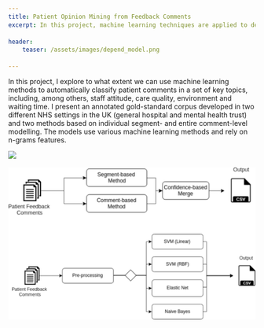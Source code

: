 ```yaml
---
title: Patient Opinion Mining from Feedback Comments
excerpt: In this project, machine learning techniques are applied to detect patient sentiment on different aspects of hospital care in the UK.

header:
    teaser: /assets/images/depend_model.png

---
```


In this project, I explore to what extent we can use machine learning methods to automatically classify patient 
comments in a set of key topics, including, among others, staff attitude, care quality, environment and 
waiting time. I present an annotated gold-standard corpus developed in two different NHS settings
in the UK (general hospital and mental health trust) and two methods based on individual segment- and entire
comment-level modelling. The models use various machine learning methods and rely on n-grams features.

[![](https://img.shields.io/badge/Github-View%20Source%20Code-green?logo=Github)](https://github.com/hkayesh/depend_clean)

![](/assets/images/depend_model.png)
